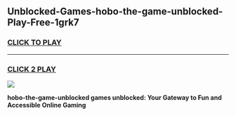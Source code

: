 
## Unblocked-Games-hobo-the-game-unblocked-Play-Free-1grk7
<h3>
<a href="https://premium76.site?title=hobo-the-game-unblocked&ref=19M">CLICK TO PLAY</a></h3>
<hr>

<h3>
<a href="https://premium76.site?title=hobo-the-game-unblocked&ref=19M">CLICK 2 PLAY</a>
  
</h3>

<a href="https://premium76.site?title=hobo-the-game-unblocked&ref=19M"><img src="https://clearcache.store/games.png"></a>


**hobo-the-game-unblocked games unblocked: Your Gateway to Fun and Accessible Online Gaming**
